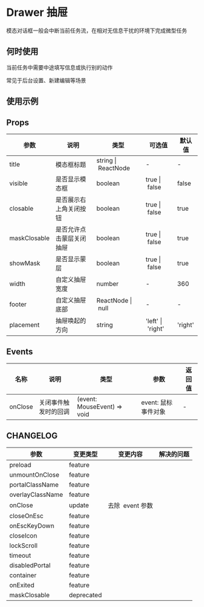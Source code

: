 # Drawer 抽屉

模态对话框一般会中断当前任务流，在相对无信息干扰的环境下完成微型任务

## 何时使用

当前任务中需要中途填写信息或执行别的动作

常见于后台设置、新建编辑等场景

## 使用示例

<!-- Inject Stories -->

## Props

| 参数         | 说明                     | 类型                | 可选值            | 默认值  |
| ------------ | ------------------------ | ------------------- | ----------------- | ------- |
| title        | 模态框标题               | string \| ReactNode | -                 | -       |
| visible      | 是否显示模态框           | boolean             | true \| false     | false   |
| closable     | 是否展示右上角关闭按钮   | boolean             | true \| false     | true    |
| maskClosable | 是否允许点击蒙层关闭抽屉 | boolean             | true \| false     | true    |
| showMask     | 是否显示蒙层             | boolean             | true \| false     | true    |
| width        | 自定义抽屉宽度           | number              | -                 | 360     |
| footer       | 自定义抽屉底部           | ReactNode \| null   | -                 | -       |
| placement    | 抽屉唤起的方向           | string              | 'left' \| 'right' | 'right' |

## Events

| 名称    | 说明                 | 类型                        | 参数                | 返回值 |
| ------- | -------------------- | --------------------------- | ------------------- | ------ |
| onClose | 关闭事件触发时的回调 | (event: MouseEvent) => void | event: 鼠标事件对象 | -      |

## CHANGELOG

| 参数             | 变更类型   | 变更内容         | 解决的问题 |
| ---------------- | ---------- | ---------------- | ---------- |
| preload          | feature    |                  |            |
| unmountOnClose   | feature    |                  |            |
| portalClassName  | feature    |                  |            |
| overlayClassName | feature    |                  |            |
| onClose          | update     | 去除  event 参数 |            |
| closeOnEsc       | feature    |                  |            |
| onEscKeyDown     | feature    |                  |            |
| closeIcon        | feature    |                  |            |
| lockScroll       | feature    |                  |            |
| timeout          | feature    |                  |            |
| disabledPortal   | feature    |                  |            |
| container        | feature    |                  |            |
| onExited         | feature    |                  |            |
| maskClosable     | deprecated |                  |            |
